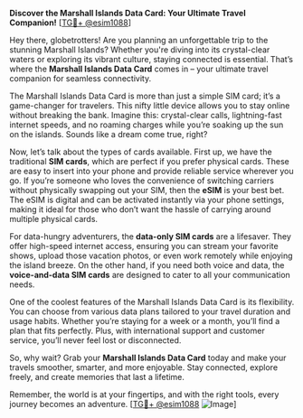 **Discover the Marshall Islands Data Card: Your Ultimate Travel Companion!** [[TG💪+ @esim1088](https://t.me/s/esim1088)]

Hey there, globetrotters! Are you planning an unforgettable trip to the stunning Marshall Islands? Whether you're diving into its crystal-clear waters or exploring its vibrant culture, staying connected is essential. That’s where the **Marshall Islands Data Card** comes in – your ultimate travel companion for seamless connectivity.

The Marshall Islands Data Card is more than just a simple SIM card; it’s a game-changer for travelers. This nifty little device allows you to stay online without breaking the bank. Imagine this: crystal-clear calls, lightning-fast internet speeds, and no roaming charges while you’re soaking up the sun on the islands. Sounds like a dream come true, right?

Now, let’s talk about the types of cards available. First up, we have the traditional **SIM cards**, which are perfect if you prefer physical cards. These are easy to insert into your phone and provide reliable service wherever you go. If you’re someone who loves the convenience of switching carriers without physically swapping out your SIM, then the **eSIM** is your best bet. The eSIM is digital and can be activated instantly via your phone settings, making it ideal for those who don’t want the hassle of carrying around multiple physical cards.

For data-hungry adventurers, the **data-only SIM cards** are a lifesaver. They offer high-speed internet access, ensuring you can stream your favorite shows, upload those vacation photos, or even work remotely while enjoying the island breeze. On the other hand, if you need both voice and data, the **voice-and-data SIM cards** are designed to cater to all your communication needs.

One of the coolest features of the Marshall Islands Data Card is its flexibility. You can choose from various data plans tailored to your travel duration and usage habits. Whether you’re staying for a week or a month, you’ll find a plan that fits perfectly. Plus, with international support and customer service, you’ll never feel lost or disconnected.

So, why wait? Grab your **Marshall Islands Data Card** today and make your travels smoother, smarter, and more enjoyable. Stay connected, explore freely, and create memories that last a lifetime. 

Remember, the world is at your fingertips, and with the right tools, every journey becomes an adventure. [[TG💪+ @esim1088](https://t.me/s/esim1088) ![Image](https://i.postimg.cc/Y0z9fWf4/image.png)]